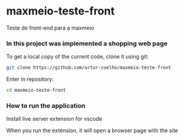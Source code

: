 # maxmeio-teste-front
Teste de front-end para a maxmeio

### In this project was implemented a shopping web page

To get a local copy of the current code, clone it using git:
```bash
git clone https://github.com/artur-coelho/maxmeio-teste-front
```
Enter in repository:
```bash
cd maxmeio-teste-front
```

### How to run the application

Install live server extension for vscode

When you run the extension, it will open a browser page with the site
